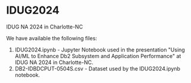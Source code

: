 # IDUG2024
IDUG NA 2024 in Charlotte-NC

We have available the following files:

1. IDUG2024.ipynb - Jupyter Notebook used in the presentation "Using AI/ML to Enhance Db2 Subsystem and Application Performance" at IDUG NA 2024 in Charlotte-NC.
2. DB2-IDBDCPUT-0504S.csv - Dataset used by the IDUG2024.ipynb notebook.
